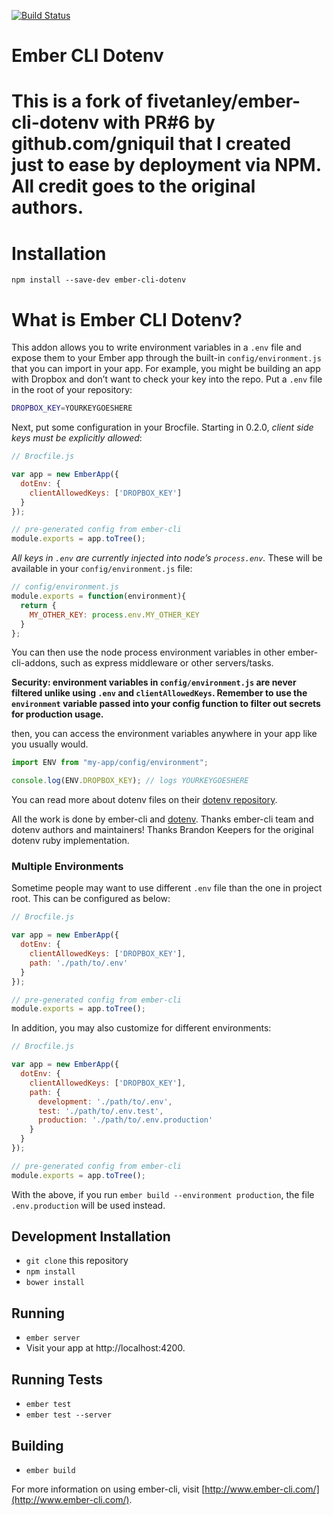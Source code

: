 [![Build Status](https://travis-ci.org/fivetanley/ember-cli-dotenv.svg)](https://travis-ci.org/fivetanley/ember-cli-dotenv)
# Ember CLI Dotenv

# This is a fork of fivetanley/ember-cli-dotenv with PR#6 by github.com/gniquil that I created just to ease by deployment via NPM.  All credit goes to the original authors.

# Installation

`npm install --save-dev ember-cli-dotenv`

# What is Ember CLI Dotenv?

This addon allows you to write environment variables in a `.env` file and
expose them to your Ember app through the built-in `config/environment.js`
that you can import in your app. For example, you might be building an
app with Dropbox and don’t want to check your key into the repo. Put a `.env`
file in the root of your repository:

```bash
DROPBOX_KEY=YOURKEYGOESHERE
```

Next, put some configuration in your Brocfile. Starting in 0.2.0, *client side keys must be explicitly allowed*:

```javascript
// Brocfile.js

var app = new EmberApp({
  dotEnv: {
    clientAllowedKeys: ['DROPBOX_KEY']
  }
});

// pre-generated config from ember-cli
module.exports = app.toTree();
```

*All keys in `.env` are currently injected into node’s `process.env`.*
These will be available in your `config/environment.js` file:

```javascript
// config/environment.js
module.exports = function(environment){
  return {
    MY_OTHER_KEY: process.env.MY_OTHER_KEY
  }
};
```

You can then use the node process environment variables in other ember-cli-addons,
such as express middleware or other servers/tasks.

**Security: environment variables in `config/environment.js` are never filtered
unlike using `.env` and `clientAllowedKeys`. Remember to use the `environment`
variable passed into your config function to filter out secrets for production
usage.**

then, you can access the environment variables anywhere in your app like
you usually would.

```javascript
import ENV from "my-app/config/environment";

console.log(ENV.DROPBOX_KEY); // logs YOURKEYGOESHERE
```

You can read more about dotenv files on their [dotenv repository][dotenv].

All the work is done by ember-cli and [dotenv][dotenv]. Thanks ember-cli team and
dotenv authors and maintainers! Thanks Brandon Keepers for the original dotenv
ruby implementation.

### Multiple Environments

Sometime people may want to use different `.env` file than the one in project root.
This can be configured as below:

```javascript
// Brocfile.js

var app = new EmberApp({
  dotEnv: {
    clientAllowedKeys: ['DROPBOX_KEY'],
    path: './path/to/.env'
  }
});

// pre-generated config from ember-cli
module.exports = app.toTree();
```

In addition, you may also customize for different environments:


```javascript
// Brocfile.js

var app = new EmberApp({
  dotEnv: {
    clientAllowedKeys: ['DROPBOX_KEY'],
    path: {
      development: './path/to/.env',
      test: './path/to/.env.test',
      production: './path/to/.env.production'
    }
  }
});

// pre-generated config from ember-cli
module.exports = app.toTree();
```

With the above, if you run `ember build --environment production`, the file
`.env.production` will be used instead.


## Development Installation

* `git clone` this repository
* `npm install`
* `bower install`

## Running

* `ember server`
* Visit your app at http://localhost:4200.

## Running Tests

* `ember test`
* `ember test --server`

## Building

* `ember build`

For more information on using ember-cli, visit [http://www.ember-cli.com/](http://www.ember-cli.com/).

<!-- Links -->
[dotenv]: https://github.com/motdotla/dotenv